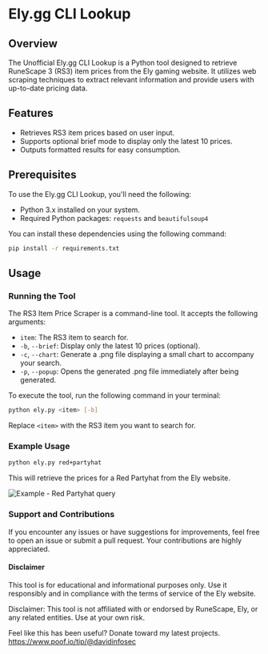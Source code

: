 # Ely.gg CLI Lookup

## Overview
The Unofficial Ely.gg CLI Lookup is a Python tool designed to retrieve RuneScape 3 (RS3) item prices from the Ely gaming website. It utilizes web scraping techniques to extract relevant information and provide users with up-to-date pricing data.

## Features
- Retrieves RS3 item prices based on user input.
- Supports optional brief mode to display only the latest 10 prices.
- Outputs formatted results for easy consumption.

## Prerequisites
To use the Ely.gg CLI Lookup, you'll need the following:
- Python 3.x installed on your system.
- Required Python packages: `requests` and `beautifulsoup4`

You can install these dependencies using the following command:

```bash
pip install -r requirements.txt
```

## Usage

### Running the Tool

The RS3 Item Price Scraper is a command-line tool. It accepts the following arguments:

- `item`: The RS3 item to search for.
- `-b`, `--brief`: Display only the latest 10 prices (optional).
- `-c`, `--chart`: Generate a .png file displaying a small chart to accompany your search.
- `-p`, `--popup`: Opens the generated .png file immediately after being generated.

To execute the tool, run the following command in your terminal:

```bash
python ely.py <item> [-b]
```

Replace `<item>` with the RS3 item you want to search for.

### Example Usage

```bash
python ely.py red+partyhat
```
This will retrieve the prices for a Red Partyhat from the Ely website.

![Example - Red Partyhat query](https://i.imgur.com/AaGhfUI.png)






### Support and Contributions

If you encounter any issues or have suggestions for improvements, feel free to open an issue or submit a pull request. Your contributions are highly appreciated.

#### Disclaimer

This tool is for educational and informational purposes only. Use it responsibly and in compliance with the terms of service of the Ely website.

Disclaimer: This tool is not affiliated with or endorsed by RuneScape, Ely, or any related entities. Use at your own risk.

Feel like this has been useful? Donate toward my latest projects. https://www.poof.io/tip/@davidinfosec
